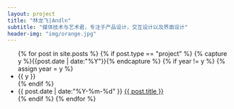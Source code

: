 ```yaml
---
layout: project
title: "林龙飞|Andln"
subtitle: "媒体技术与艺术君，专注于产品设计，交互设计以及界面设计"
header-img: "img/orange.jpg"
---
```



<ul class="listing">
{% for post in site.posts %}
{% if post.type == "project" %}
  {% capture y %}{{post.date | date:"%Y"}}{% endcapture %}
  {% if year != y %}
    {% assign year = y %}
    <li class="listing-seperator">{{ y }}</li>
  {% endif %}
  <li class="listing-item">
    <time datetime="{{ post.date | date:"%Y-%m-%d" }}">{{ post.date | date:"%Y-%m-%d" }}</time>
    <a href="{{ post.url }}" title="{{ post.title }}">{{ post.title }}</a>
  </li>
{% endif %}
{% endfor %}
</ul>